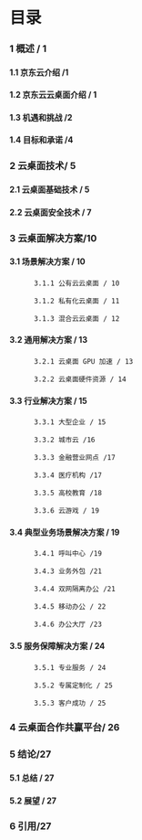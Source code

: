 # 目录

### 1 概述 / 1

####           1.1 京东云介绍 /1

####           1.2 京东云云桌面介绍 / 1

#### 1.3 机遇和挑战 /2

####           1.4 目标和承诺 /4

### 2 云桌面技术/ 5

####           2.1 云桌面基础技术 / 5

####           2.2 云桌面安全技术 / 7

### 3 云桌面解决方案/10

####           3.1 场景解决方案 / 10

          3.1.1 公有云云桌面 / 10

          3.1.2 私有化云桌面 / 11

          3.1.3 混合云云桌面 / 12

####           3.2  通用解决方案 / 13

          3.2.1 云桌面 GPU 加速 / 13

          3.2.2 云桌面硬件资源 / 14

####           3.3 行业解决方案 / 15

          3.3.1 大型企业 / 15

          3.3.2 城市云 /16

          3.3.3 金融营业网点 /17

          3.3.4 医疗机构 /17

          3.3.5 高校教育 /18

          3.3.6 云游戏 / 19

####           3.4 典型业务场景解决方案 / 19

          3.4.1 呼叫中心 /19

          3.4.3 业务外包 /21

          3.4.4 双网隔离办公 /21

          3.4.5 移动办公 / 22

          3.4.6 办公大厅 /23

####           3.5 服务保障解决方案 / 24

          3.5.1 专业服务 / 24

          3.5.2 专属定制化 / 25

          3.5.3 客户成功 / 25

### 4 云桌面合作共赢平台/ 26

### 5 结论/27

####           5.1 总结 / 27

####           5.2 展望 / 27

### 6 引用/27
